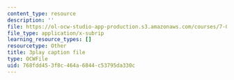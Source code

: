 ```yaml
---
content_type: resource
description: ''
file: https://ol-ocw-studio-app-production.s3.amazonaws.com/courses/7-01sc-fundamentals-of-biology-fall-2011/768fdd453f8c464a6844c53795da330c_nCBTC3-xsLM.srt
file_type: application/x-subrip
learning_resource_types: []
resourcetype: Other
title: 3play caption file
type: OCWFile
uid: 768fdd45-3f8c-464a-6844-c53795da330c
---
```

